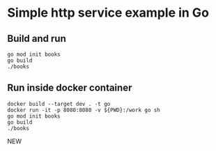 # Simple http service example in Go

## Build and run

```shell
go mod init books
go build
./books
```

## Run inside docker container

```shell
docker build --target dev . -t go
docker run -it -p 8080:8080 -v ${PWD}:/work go sh
go mod init books
go build
./books
```
NEW